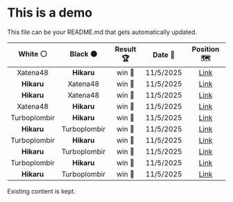 # This is a demo

This file can be your README.md that gets automatically updated.

<!--START_SECTION:chessStats-->
<!-- Automatically generated with https://github.com/Balastrong/chess-stats-action -->

| White ⚪ | Black ⚫ | Result 🏆 | Date 📅 | Position 🗺️ |
|:---:|:---:|:---:|:---:|:---:|
| Xatena48 | **Hikaru** | win 🥇 | 11/5/2025 | <a href="http://www.ee.unb.ca/cgi-bin/tervo/fen.pl?select=r2q2k1/p5bp/2p3p1/5p2/8/2Np1QPb/PP1P1P1P/R1B1r1KR w - - 2 20">Link</a> |
| **Hikaru** | Xatena48 | win 🥇 | 11/5/2025 | <a href="http://www.ee.unb.ca/cgi-bin/tervo/fen.pl?select=2r1k2Q/p7/1pbR1BP1/2p5/4P3/1P3P2/P7/6K1 b - - 0 41">Link</a> |
| **Hikaru** | Xatena48 | win 🥇 | 11/5/2025 | <a href="http://www.ee.unb.ca/cgi-bin/tervo/fen.pl?select=r1bqk2r/ppp2ppp/2nb1n2/3pP3/8/1P2PN2/PBPN1PPP/R2QKB1R b KQkq - 0 7">Link</a> |
| Xatena48 | **Hikaru** | win 🥇 | 11/5/2025 | <a href="http://www.ee.unb.ca/cgi-bin/tervo/fen.pl?select=r2q1rk1/1p3p1p/p1n1p1p1/2Pp4/1P6/P1b1BQ1P/5PP1/3R1RK1 w - - 0 19">Link</a> |
| Turboplombir | **Hikaru** | win 🥇 | 11/5/2025 | <a href="http://www.ee.unb.ca/cgi-bin/tervo/fen.pl?select=5rk1/R2n3p/3pr1p1/1PpQ4/2P5/1P4P1/5q1P/6K1 w - - 0 32">Link</a> |
| **Hikaru** | Turboplombir | win 🥇 | 11/5/2025 | <a href="http://www.ee.unb.ca/cgi-bin/tervo/fen.pl?select=8/3R4/6pk/7p/5PrP/5KP1/8/8 b - - 6 76">Link</a> |
| Turboplombir | **Hikaru** | win 🥇 | 11/5/2025 | <a href="http://www.ee.unb.ca/cgi-bin/tervo/fen.pl?select=8/8/3K1n2/5Bp1/3pp1P1/2k5/8/8 w - - 0 58">Link</a> |
| **Hikaru** | Turboplombir | win 🥇 | 11/5/2025 | <a href="http://www.ee.unb.ca/cgi-bin/tervo/fen.pl?select=6bk/7p/8/p7/P3PK2/2p5/2p2P2/6R1 b - - 1 55">Link</a> |
| Turboplombir | **Hikaru** | win 🥇 | 11/5/2025 | <a href="http://www.ee.unb.ca/cgi-bin/tervo/fen.pl?select=3Q4/p7/1p4pk/3p4/3P1Pp1/1P2n1P1/PB4K1/4q3 w - - 4 44">Link</a> |
| **Hikaru** | Turboplombir | win 🥇 | 11/5/2025 | <a href="http://www.ee.unb.ca/cgi-bin/tervo/fen.pl?select=4r3/p4pk1/2p4p/2N1r1p1/1P2P1n1/3P2Pb/P1P1R3/R5NK b - - 0 30">Link</a> |

<!--END_SECTION:chessStats-->

Existing content is kept.

